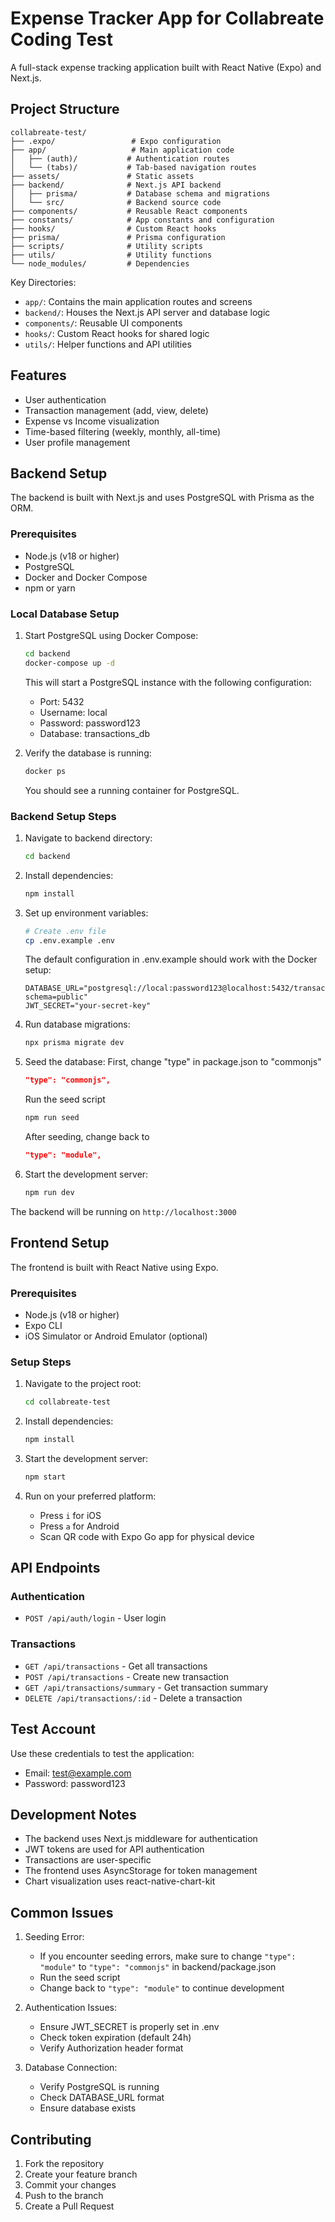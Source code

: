 # Expense Tracker App for Collabreate Coding Test

A full-stack expense tracking application built with React Native (Expo) and Next.js.

## Project Structure

```
collabreate-test/
├── .expo/                 # Expo configuration
├── app/                   # Main application code
│   ├── (auth)/           # Authentication routes
│   └── (tabs)/           # Tab-based navigation routes
├── assets/               # Static assets
├── backend/              # Next.js API backend
│   ├── prisma/           # Database schema and migrations
│   └── src/              # Backend source code
├── components/           # Reusable React components
├── constants/            # App constants and configuration
├── hooks/                # Custom React hooks
├── prisma/               # Prisma configuration
├── scripts/              # Utility scripts
├── utils/                # Utility functions
└── node_modules/         # Dependencies
```

Key Directories:
- `app/`: Contains the main application routes and screens
- `backend/`: Houses the Next.js API server and database logic
- `components/`: Reusable UI components
- `hooks/`: Custom React hooks for shared logic
- `utils/`: Helper functions and API utilities

## Features

- User authentication
- Transaction management (add, view, delete)
- Expense vs Income visualization
- Time-based filtering (weekly, monthly, all-time)
- User profile management

## Backend Setup

The backend is built with Next.js and uses PostgreSQL with Prisma as the ORM.

### Prerequisites

- Node.js (v18 or higher)
- PostgreSQL
- Docker and Docker Compose
- npm or yarn

### Local Database Setup

1. Start PostgreSQL using Docker Compose:
   ```bash
   cd backend
   docker-compose up -d
   ```

   This will start a PostgreSQL instance with the following configuration:
   - Port: 5432
   - Username: local
   - Password: password123
   - Database: transactions_db

2. Verify the database is running:
   ```bash
   docker ps
   ```

   You should see a running container for PostgreSQL.

### Backend Setup Steps

1. Navigate to backend directory:
   ```bash
   cd backend
   ```

2. Install dependencies:
   ```bash
   npm install
   ```

3. Set up environment variables:
   ```bash
   # Create .env file
   cp .env.example .env
   ```

   The default configuration in .env.example should work with the Docker setup:
   ```env
   DATABASE_URL="postgresql://local:password123@localhost:5432/transactions_db?schema=public"
   JWT_SECRET="your-secret-key"
   ```

4. Run database migrations:
   ```bash
   npx prisma migrate dev
   ```

5. Seed the database:
   First, change "type" in package.json to "commonjs"
   ```json
   "type": "commonjs",
   ```
   Run the seed script
   ```bash
   npm run seed
   ```
   After seeding, change back to
   ```json
   "type": "module",
   ```

6. Start the development server:
   ```bash
   npm run dev
   ```

The backend will be running on `http://localhost:3000`

## Frontend Setup

The frontend is built with React Native using Expo.

### Prerequisites

- Node.js (v18 or higher)
- Expo CLI
- iOS Simulator or Android Emulator (optional)

### Setup Steps

1. Navigate to the project root:
   ```bash
   cd collabreate-test
   ```

2. Install dependencies:
   ```bash
   npm install
   ```

3. Start the development server:
   ```bash
   npm start
   ```

4. Run on your preferred platform:
   - Press `i` for iOS
   - Press `a` for Android
   - Scan QR code with Expo Go app for physical device

## API Endpoints

### Authentication
- `POST /api/auth/login` - User login

### Transactions
- `GET /api/transactions` - Get all transactions
- `POST /api/transactions` - Create new transaction
- `GET /api/transactions/summary` - Get transaction summary
- `DELETE /api/transactions/:id` - Delete a transaction

## Test Account

Use these credentials to test the application:
- Email: test@example.com
- Password: password123

## Development Notes

- The backend uses Next.js middleware for authentication
- JWT tokens are used for API authentication
- Transactions are user-specific
- The frontend uses AsyncStorage for token management
- Chart visualization uses react-native-chart-kit

## Common Issues

1. Seeding Error:
   - If you encounter seeding errors, make sure to change `"type": "module"` to `"type": "commonjs"` in backend/package.json
   - Run the seed script
   - Change back to `"type": "module"` to continue development

2. Authentication Issues:
   - Ensure JWT_SECRET is properly set in .env
   - Check token expiration (default 24h)
   - Verify Authorization header format

3. Database Connection:
   - Verify PostgreSQL is running
   - Check DATABASE_URL format
   - Ensure database exists

## Contributing

   1. Fork the repository
   2. Create your feature branch
   3. Commit your changes
   4. Push to the branch
   5. Create a Pull Request